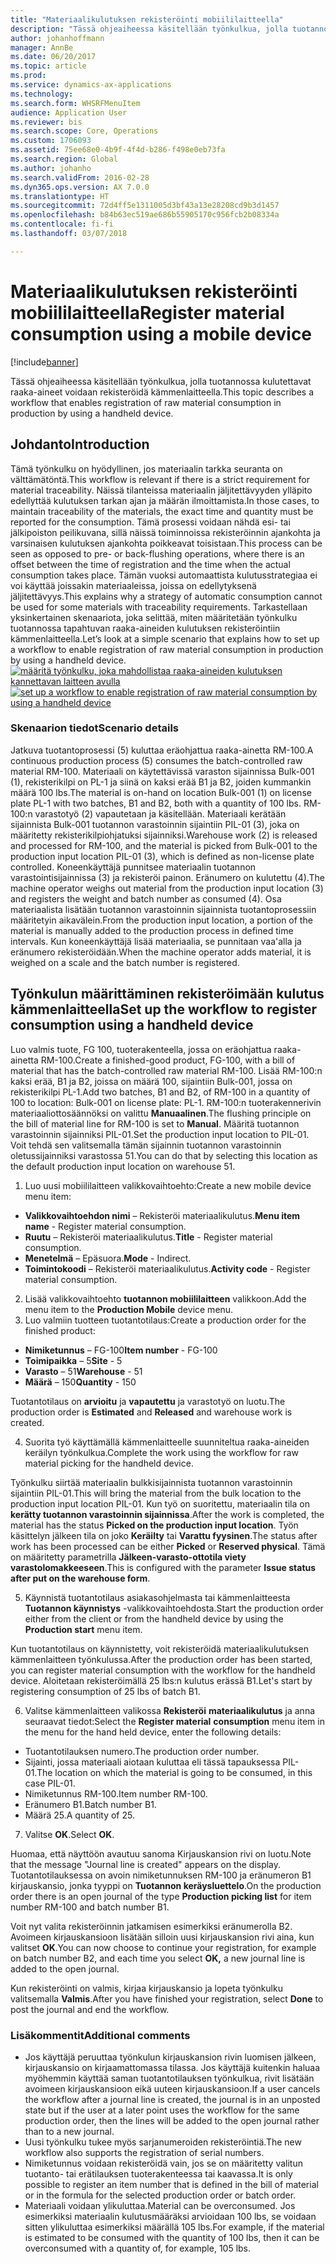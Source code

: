 ```yaml
---
title: "Materiaalikulutuksen rekisteröinti mobiililaitteella"
description: "Tässä ohjeaiheessa käsitellään työnkulkua, jolla tuotannossa kulutettavat raaka-aineet voidaan rekisteröidä kämmenlaitteella."
author: johanhoffmann
manager: AnnBe
ms.date: 06/20/2017
ms.topic: article
ms.prod: 
ms.service: dynamics-ax-applications
ms.technology: 
ms.search.form: WHSRFMenuItem
audience: Application User
ms.reviewer: bis
ms.search.scope: Core, Operations
ms.custom: 1706093
ms.assetid: 75ee68e0-4b9f-4f4d-b286-f498e0eb73fa
ms.search.region: Global
ms.author: johanho
ms.search.validFrom: 2016-02-28
ms.dyn365.ops.version: AX 7.0.0
ms.translationtype: HT
ms.sourcegitcommit: 72d4ff5e1311005d3bf43a13e28208cd9b3d1457
ms.openlocfilehash: b84b63ec519ae686b55905170c956fcb2b08334a
ms.contentlocale: fi-fi
ms.lasthandoff: 03/07/2018

---
```


# <a name="register-material-consumption-using-a-mobile-device"></a><span data-ttu-id="3a1c2-103">Materiaalikulutuksen rekisteröinti mobiililaitteella</span><span class="sxs-lookup"><span data-stu-id="3a1c2-103">Register material consumption using a mobile device</span></span>

[!include[banner](../includes/banner.md)]

<span data-ttu-id="3a1c2-104">Tässä ohjeaiheessa käsitellään työnkulkua, jolla tuotannossa kulutettavat raaka-aineet voidaan rekisteröidä kämmenlaitteella.</span><span class="sxs-lookup"><span data-stu-id="3a1c2-104">This topic describes a workflow that enables registration of raw material consumption in production by using a handheld device.</span></span>

<a name="introduction"></a><span data-ttu-id="3a1c2-105">Johdanto</span><span class="sxs-lookup"><span data-stu-id="3a1c2-105">Introduction</span></span>
------------

<span data-ttu-id="3a1c2-106">Tämä työnkulku on hyödyllinen, jos materiaalin tarkka seuranta on välttämätöntä.</span><span class="sxs-lookup"><span data-stu-id="3a1c2-106">This workflow is relevant if there is a strict requirement for material traceability.</span></span> <span data-ttu-id="3a1c2-107">Näissä tilanteissa materiaalin jäljitettävyyden ylläpito edellyttää kulutuksen tarkan ajan ja määrän ilmoittamista.</span><span class="sxs-lookup"><span data-stu-id="3a1c2-107">In those cases, to maintain traceability of the materials, the exact time and quantity must be reported for the consumption.</span></span> <span data-ttu-id="3a1c2-108">Tämä prosessi voidaan nähdä esi- tai jälkipoiston peilikuvana, sillä näissä toiminnoissa rekisteröinnin ajankohta ja varsinaisen kulutuksen ajankohta poikkeavat toisistaan.</span><span class="sxs-lookup"><span data-stu-id="3a1c2-108">This process can be seen as opposed to pre- or back-flushing operations, where there is an offset between the time of registration and the time when the actual consumption takes place.</span></span> <span data-ttu-id="3a1c2-109">Tämän vuoksi automaattista kulutusstrategiaa ei voi käyttää joissakin materiaaleissa, joissa on edellytyksenä jäljitettävyys.</span><span class="sxs-lookup"><span data-stu-id="3a1c2-109">This explains why a strategy of automatic consumption cannot be used for some materials with traceability requirements.</span></span> <span data-ttu-id="3a1c2-110">Tarkastellaan yksinkertainen skenaariota, joka selittää, miten määritetään työnkulku tuotannossa tapahtuvan raaka-aineiden kulutuksen rekisteröintiin kämmenlaitteella.</span><span class="sxs-lookup"><span data-stu-id="3a1c2-110">Let’s look at a simple scenario that explains how to set up a workflow to enable registration of raw material consumption in production by using a handheld device.</span></span> <span data-ttu-id="3a1c2-111">[![määritä työnkulku, joka mahdollistaa raaka-aineiden kulutuksen kannettavan laitteen avulla](./media/scenario3.png)](./media/scenario3.png)</span><span class="sxs-lookup"><span data-stu-id="3a1c2-111">[![set up a workflow to enable registration of raw material consumption by using a handheld device](./media/scenario3.png)](./media/scenario3.png)</span></span>

### <a name="scenario-details"></a><span data-ttu-id="3a1c2-112">Skenaarion tiedot</span><span class="sxs-lookup"><span data-stu-id="3a1c2-112">Scenario details</span></span>

<span data-ttu-id="3a1c2-113">Jatkuva tuotantoprosessi (5) kuluttaa eräohjattua raaka-ainetta RM-100.</span><span class="sxs-lookup"><span data-stu-id="3a1c2-113">A continuous production process (5) consumes the batch-controlled raw material RM-100.</span></span> <span data-ttu-id="3a1c2-114">Materiaali on käytettävissä varaston sijainnissa Bulk-001 (1), rekisterikilpi on PL-1 ja siinä on kaksi erää B1 ja B2, joiden kummankin määrä 100 lbs.</span><span class="sxs-lookup"><span data-stu-id="3a1c2-114">The material is on-hand on location Bulk-001 (1) on license plate PL-1 with two batches, B1 and B2, both with a quantity of 100 lbs.</span></span> <span data-ttu-id="3a1c2-115">RM-100:n varastotyö (2) vapautetaan ja käsitellään. Materiaali kerätään sijainnista Bulk-001 tuotannon varastoinnin sijaintiin PIL-01 (3), joka on määritetty rekisterikilpiohjatuksi sijainniksi.</span><span class="sxs-lookup"><span data-stu-id="3a1c2-115">Warehouse work (2) is released and processed for RM-100, and the material is picked from Bulk-001 to the production input location PIL-01 (3), which is defined as non-license plate controlled.</span></span> <span data-ttu-id="3a1c2-116">Koneenkäyttäjä punnitsee materiaalin tuotannon varastointisijainnissa (3) ja rekisteröi painon. Eränumero on kulutettu (4).</span><span class="sxs-lookup"><span data-stu-id="3a1c2-116">The machine operator weighs out material from the production input location (3) and registers the weight and batch number as consumed (4).</span></span> <span data-ttu-id="3a1c2-117">Osa materiaalista lisätään tuotannon varastoinnin sijainnista tuotantoprosessiin määritetyin aikavälein.</span><span class="sxs-lookup"><span data-stu-id="3a1c2-117">From the production input location, a portion of the material is manually added to the production process in defined time intervals.</span></span> <span data-ttu-id="3a1c2-118">Kun koneenkäyttäjä lisää materiaalia, se punnitaan vaa'alla ja eränumero rekisteröidään.</span><span class="sxs-lookup"><span data-stu-id="3a1c2-118">When the machine operator adds material, it is weighed on a scale and the batch number is registered.</span></span>

## <a name="set-up-the-workflow-to-register-consumption-using-a-handheld-device"></a><span data-ttu-id="3a1c2-119">Työnkulun määrittäminen rekisteröimään kulutus kämmenlaitteella</span><span class="sxs-lookup"><span data-stu-id="3a1c2-119">Set up the workflow to register consumption using a handheld device</span></span>
<span data-ttu-id="3a1c2-120">Luo valmis tuote, FG 100, tuoterakenteella, jossa on eräohjattua raaka-ainetta RM-100.</span><span class="sxs-lookup"><span data-stu-id="3a1c2-120">Create a finished-good product, FG-100, with a bill of material that has the batch-controlled raw material RM-100.</span></span> <span data-ttu-id="3a1c2-121">Lisää RM-100:n kaksi erää, B1 ja B2, joissa on määrä 100, sijaintiin Bulk-001, jossa on rekisterikilpi PL-1.</span><span class="sxs-lookup"><span data-stu-id="3a1c2-121">Add two batches, B1 and B2, of RM-100 in a quantity of 100 to location: Bulk-001 on license plate: PL-1.</span></span> <span data-ttu-id="3a1c2-122">RM-100:n tuoterakennerivin materiaaliottosäännöksi on valittu **Manuaalinen**.</span><span class="sxs-lookup"><span data-stu-id="3a1c2-122">The flushing principle on the bill of material line for RM-100 is set to **Manual**.</span></span> <span data-ttu-id="3a1c2-123">Määritä tuotannon varastoinnin sijainniksi PIL-01.</span><span class="sxs-lookup"><span data-stu-id="3a1c2-123">Set  the production input location to PIL-01.</span></span> <span data-ttu-id="3a1c2-124">Voit tehdä sen valitsemalla tämän sijainnin tuotannon varastoinnin oletussijainniksi varastossa 51.</span><span class="sxs-lookup"><span data-stu-id="3a1c2-124">You can do that by selecting this location as the default production input location on warehouse 51.</span></span>

1.  <span data-ttu-id="3a1c2-125">Luo uusi mobiililaitteen valikkovaihtoehto:</span><span class="sxs-lookup"><span data-stu-id="3a1c2-125">Create a new mobile device menu item:</span></span> 

-    <span data-ttu-id="3a1c2-126">**Valikkovaihtoehdon nimi** – Rekisteröi materiaalikulutus.</span><span class="sxs-lookup"><span data-stu-id="3a1c2-126">**Menu item name** - Register material consumption.</span></span> 
-    <span data-ttu-id="3a1c2-127">**Ruutu** – Rekisteröi materiaalikulutus.</span><span class="sxs-lookup"><span data-stu-id="3a1c2-127">**Title** - Register material consumption.</span></span> 
-    <span data-ttu-id="3a1c2-128">**Menetelmä** – Epäsuora.</span><span class="sxs-lookup"><span data-stu-id="3a1c2-128">**Mode** - Indirect.</span></span> 
-    <span data-ttu-id="3a1c2-129">**Toimintokoodi** – Rekisteröi materiaalikulutus.</span><span class="sxs-lookup"><span data-stu-id="3a1c2-129">**Activity code** - Register material consumption.</span></span>

2.  <span data-ttu-id="3a1c2-130">Lisää valikkovaihtoehto **tuotannon mobiililaitteen** valikkoon.</span><span class="sxs-lookup"><span data-stu-id="3a1c2-130">Add the menu item to the **Production Mobile** device menu.</span></span>
3.  <span data-ttu-id="3a1c2-131">Luo valmiin tuotteen tuotantotilaus:</span><span class="sxs-lookup"><span data-stu-id="3a1c2-131">Create a production order for the finished product:</span></span> 

-    <span data-ttu-id="3a1c2-132">**Nimiketunnus** – FG-100</span><span class="sxs-lookup"><span data-stu-id="3a1c2-132">**Item number** - FG-100</span></span> 
-    <span data-ttu-id="3a1c2-133">**Toimipaikka** – 5</span><span class="sxs-lookup"><span data-stu-id="3a1c2-133">**Site** - 5</span></span> 
-    <span data-ttu-id="3a1c2-134">**Varasto** – 51</span><span class="sxs-lookup"><span data-stu-id="3a1c2-134">**Warehouse** - 51</span></span> 
-    <span data-ttu-id="3a1c2-135">**Määrä** – 150</span><span class="sxs-lookup"><span data-stu-id="3a1c2-135">**Quantity** - 150</span></span>

<span data-ttu-id="3a1c2-136">Tuotantotilaus on **arvioitu** ja **vapautettu** ja varastotyö on luotu.</span><span class="sxs-lookup"><span data-stu-id="3a1c2-136">The production order is **Estimated** and **Released** and warehouse work is created.</span></span>

4.  <span data-ttu-id="3a1c2-137">Suorita työ käyttämällä kämmenlaitteelle suunniteltua raaka-aineiden keräilyn työnkulkua.</span><span class="sxs-lookup"><span data-stu-id="3a1c2-137">Complete the work using the workflow for raw material picking for the handheld device.</span></span>

<span data-ttu-id="3a1c2-138">Työnkulku siirtää materiaalin bulkkisijainnista tuotannon varastoinnin sijaintiin PIL-01.</span><span class="sxs-lookup"><span data-stu-id="3a1c2-138">This will bring the material from the bulk location to the production input location PIL-01.</span></span> <span data-ttu-id="3a1c2-139">Kun työ on suoritettu, materiaalin tila on **kerätty tuotannon varastoinnin sijainnissa**.</span><span class="sxs-lookup"><span data-stu-id="3a1c2-139">After the work is completed, the material has the status **Picked on the production input location**.</span></span> <span data-ttu-id="3a1c2-140">Työn käsittelyn jälkeen tila on joko **Keräilty** tai **Varattu fyysinen**.</span><span class="sxs-lookup"><span data-stu-id="3a1c2-140">The status after work has been processed can be either **Picked** or **Reserved physical**.</span></span> <span data-ttu-id="3a1c2-141">Tämä on määritetty parametrilla **Jälkeen-varasto-ottotila viety varastolomakkeeseen**.</span><span class="sxs-lookup"><span data-stu-id="3a1c2-141">This is configured with the parameter **Issue status after put on the warehouse form**.</span></span>

5.  <span data-ttu-id="3a1c2-142">Käynnistä tuotantotilaus asiakasohjelmasta tai kämmenlaitteesta **Tuotannon käynnistys** -valikkovaihtoehdosta.</span><span class="sxs-lookup"><span data-stu-id="3a1c2-142">Start the production order either from the client or from the handheld device by using the **Production start** menu item.</span></span>

<span data-ttu-id="3a1c2-143">Kun tuotantotilaus on käynnistetty, voit rekisteröidä materiaalikulutuksen kämmenlaitteen työnkulussa.</span><span class="sxs-lookup"><span data-stu-id="3a1c2-143">After the production order has been started, you can register material consumption with the workflow for the handheld device.</span></span> <span data-ttu-id="3a1c2-144">Aloitetaan rekisteröimällä 25 lbs:n kulutus erässä B1.</span><span class="sxs-lookup"><span data-stu-id="3a1c2-144">Let's start by registering consumption of 25 lbs of batch B1.</span></span>

6.  <span data-ttu-id="3a1c2-145">Valitse kämmenlaitteen valikossa **Rekisteröi** **materiaalikulutus** ja anna seuraavat tiedot:</span><span class="sxs-lookup"><span data-stu-id="3a1c2-145">Select the **Register material** **consumption** menu item in the menu for the hand held device, enter the following details:</span></span> 

-    <span data-ttu-id="3a1c2-146">Tuotantotilauksen numero.</span><span class="sxs-lookup"><span data-stu-id="3a1c2-146">The production order number.</span></span> 
-    <span data-ttu-id="3a1c2-147">Sijainti, jossa materiaali aiotaan kuluttaa eli tässä tapauksessa PIL-01.</span><span class="sxs-lookup"><span data-stu-id="3a1c2-147">The location on which the material is going to be consumed, in this case PIL-01.</span></span> 
-    <span data-ttu-id="3a1c2-148">Nimiketunnus RM-100.</span><span class="sxs-lookup"><span data-stu-id="3a1c2-148">Item number RM-100.</span></span> 
-    <span data-ttu-id="3a1c2-149">Eränumero B1.</span><span class="sxs-lookup"><span data-stu-id="3a1c2-149">Batch number B1.</span></span> 
-    <span data-ttu-id="3a1c2-150">Määrä 25.</span><span class="sxs-lookup"><span data-stu-id="3a1c2-150">A quantity of 25.</span></span>

7.  <span data-ttu-id="3a1c2-151">Valitse **OK**.</span><span class="sxs-lookup"><span data-stu-id="3a1c2-151">Select **OK**.</span></span>

<span data-ttu-id="3a1c2-152">Huomaa, että näyttöön avautuu sanoma Kirjauskansion rivi on luotu.</span><span class="sxs-lookup"><span data-stu-id="3a1c2-152">Note that the message "Journal line is created" appears on the display.</span></span> <span data-ttu-id="3a1c2-153">Tuotantotilauksessa on avoin nimiketunnuksen RM-100 ja eränumeron B1 kirjauskansio, jonka tyyppi on **Tuotannon keräysluettelo**.</span><span class="sxs-lookup"><span data-stu-id="3a1c2-153">On the production order there is an open journal of the type **Production picking list** for item number RM-100 and batch number B1.</span></span> 

<span data-ttu-id="3a1c2-154">Voit nyt valita rekisteröinnin jatkamisen esimerkiksi eränumerolla B2. Avoimeen kirjauskansioon lisätään silloin uusi kirjauskansion rivi aina, kun valitset **OK**.</span><span class="sxs-lookup"><span data-stu-id="3a1c2-154">You can now choose to continue your registration, for example on batch number B2, and each time you select **OK,** a new journal line is added to the open journal.</span></span> 

<span data-ttu-id="3a1c2-155">Kun rekisteröinti on valmis, kirjaa kirjauskansio ja lopeta työnkulku valitsemalla **Valmis**.</span><span class="sxs-lookup"><span data-stu-id="3a1c2-155">After you have finished your registration, select **Done** to post the journal and end the workflow.</span></span>

### <a name="additional-comments"></a><span data-ttu-id="3a1c2-156">Lisäkommentit</span><span class="sxs-lookup"><span data-stu-id="3a1c2-156">Additional comments</span></span> 

-   <span data-ttu-id="3a1c2-157">Jos käyttäjä peruuttaa työnkulun kirjauskansion rivin luomisen jälkeen, kirjauskansio on kirjaamattomassa tilassa. Jos käyttäjä kuitenkin haluaa myöhemmin käyttää saman tuotantotilauksen työnkulkua, rivit lisätään avoimeen kirjauskansioon eikä uuteen kirjauskansioon.</span><span class="sxs-lookup"><span data-stu-id="3a1c2-157">If a user cancels the workflow after a journal line is created, the journal is in an unposted state but if the user at a later point uses the workflow for the same production order, then the lines will be added to the open journal rather than to a new journal.</span></span>
-   <span data-ttu-id="3a1c2-158">Uusi työnkulku tukee myös sarjanumeroiden rekisteröintiä.</span><span class="sxs-lookup"><span data-stu-id="3a1c2-158">The new workflow also supports the registration of serial numbers.</span></span>
-   <span data-ttu-id="3a1c2-159">Nimiketunnus voidaan rekisteröidä vain, jos se on määritetty valitun tuotanto- tai erätilauksen tuoterakenteessa tai kaavassa.</span><span class="sxs-lookup"><span data-stu-id="3a1c2-159">It is only possible to register an item number that is defined in the bill of material or in the formula for the selected production order or batch order.</span></span>
-   <span data-ttu-id="3a1c2-160">Materiaali voidaan ylikuluttaa.</span><span class="sxs-lookup"><span data-stu-id="3a1c2-160">Material can be overconsumed.</span></span> <span data-ttu-id="3a1c2-161">Jos esimerkiksi materiaalin kulutusmääräksi arvioidaan 100 lbs, se voidaan sitten ylikuluttaa esimerkiksi määrällä 105 lbs.</span><span class="sxs-lookup"><span data-stu-id="3a1c2-161">For example, if the material is estimated to be consumed with the quantity of 100 lbs, then it can be overconsumed with a quantity of, for example, 105 lbs.</span></span>



